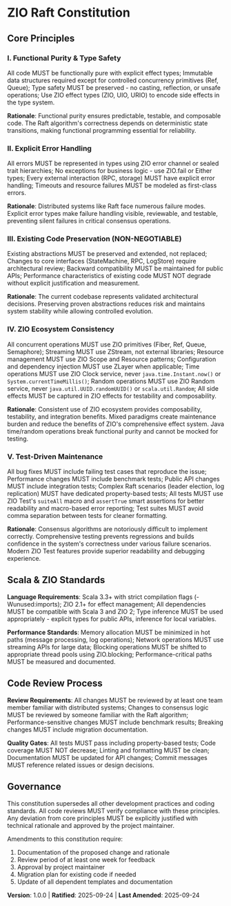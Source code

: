 <!--
Sync Impact Report:
Version: NEW → 1.0.0 (initial constitution)
Added Principles:
- I. Functional Purity & Type Safety
- II. Explicit Error Handling  
- III. Existing Code Preservation
- IV. ZIO Ecosystem Consistency
- V. Test-Driven Maintenance
Added Sections:
- Scala & ZIO Standards
- Code Review Process
Templates Updated:
✅ plan-template.md - Updated Constitution Check section with specific principles
✅ tasks-template.md - Updated task descriptions for ZIO/Scala compliance
✅ agent-file-template.md - Added ZIO Raft specific technologies and guidelines
✅ spec-template.md - No changes needed (already technology-agnostic)
Follow-up TODOs: None
-->

# ZIO Raft Constitution

## Core Principles

### I. Functional Purity & Type Safety
All code MUST be functionally pure with explicit effect types; Immutable data structures required except for controlled concurrency primitives (Ref, Queue); Type safety MUST be preserved - no casting, reflection, or unsafe operations; Use ZIO effect types (ZIO, UIO, URIO) to encode side effects in the type system.

**Rationale**: Functional purity ensures predictable, testable, and composable code. The Raft algorithm's correctness depends on deterministic state transitions, making functional programming essential for reliability.

### II. Explicit Error Handling
All errors MUST be represented in types using ZIO error channel or sealed trait hierarchies; No exceptions for business logic - use ZIO.fail or Either types; Every external interaction (RPC, storage) MUST have explicit error handling; Timeouts and resource failures MUST be modeled as first-class errors.

**Rationale**: Distributed systems like Raft face numerous failure modes. Explicit error types make failure handling visible, reviewable, and testable, preventing silent failures in critical consensus operations.

### III. Existing Code Preservation (NON-NEGOTIABLE) 
Existing abstractions MUST be preserved and extended, not replaced; Changes to core interfaces (StateMachine, RPC, LogStore) require architectural review; Backward compatibility MUST be maintained for public APIs; Performance characteristics of existing code MUST NOT degrade without explicit justification and measurement.

**Rationale**: The current codebase represents validated architectural decisions. Preserving proven abstractions reduces risk and maintains system stability while allowing controlled evolution.

### IV. ZIO Ecosystem Consistency
All concurrent operations MUST use ZIO primitives (Fiber, Ref, Queue, Semaphore); Streaming MUST use ZStream, not external libraries; Resource management MUST use ZIO Scope and Resource patterns; Configuration and dependency injection MUST use ZLayer when applicable; Time operations MUST use ZIO Clock service, never `java.time.Instant.now()` or `System.currentTimeMillis()`; Random operations MUST use ZIO Random service, never `java.util.UUID.randomUUID()` or `scala.util.Random`; All side effects MUST be captured in ZIO effects for testability and composability.

**Rationale**: Consistent use of ZIO ecosystem provides composability, testability, and integration benefits. Mixed paradigms create maintenance burden and reduce the benefits of ZIO's comprehensive effect system. Java time/random operations break functional purity and cannot be mocked for testing.

### V. Test-Driven Maintenance
All bug fixes MUST include failing test cases that reproduce the issue; Performance changes MUST include benchmark tests; Public API changes MUST include integration tests; Complex Raft scenarios (leader election, log replication) MUST have dedicated property-based tests; All tests MUST use ZIO Test's `suiteAll` macro and `assertTrue` smart assertions for better readability and macro-based error reporting; Test suites MUST avoid comma separation between tests for cleaner formatting.

**Rationale**: Consensus algorithms are notoriously difficult to implement correctly. Comprehensive testing prevents regressions and builds confidence in the system's correctness under various failure scenarios. Modern ZIO Test features provide superior readability and debugging experience.

## Scala & ZIO Standards

**Language Requirements**: Scala 3.3+ with strict compilation flags (-Wunused:imports); ZIO 2.1+ for effect management; All dependencies MUST be compatible with Scala 3 and ZIO 2; Type inference MUST be used appropriately - explicit types for public APIs, inference for local variables.

**Performance Standards**: Memory allocation MUST be minimized in hot paths (message processing, log operations); Network operations MUST use streaming APIs for large data; Blocking operations MUST be shifted to appropriate thread pools using ZIO.blocking; Performance-critical paths MUST be measured and documented.

## Code Review Process

**Review Requirements**: All changes MUST be reviewed by at least one team member familiar with distributed systems; Changes to consensus logic MUST be reviewed by someone familiar with the Raft algorithm; Performance-sensitive changes MUST include benchmark results; Breaking changes MUST include migration documentation.

**Quality Gates**: All tests MUST pass including property-based tests; Code coverage MUST NOT decrease; Linting and formatting MUST be clean; Documentation MUST be updated for API changes; Commit messages MUST reference related issues or design decisions.

## Governance

This constitution supersedes all other development practices and coding standards. All code reviews MUST verify compliance with these principles. Any deviation from core principles MUST be explicitly justified with technical rationale and approved by the project maintainer.

Amendments to this constitution require:
1. Documentation of the proposed change and rationale
2. Review period of at least one week for feedback  
3. Approval by project maintainer
4. Migration plan for existing code if needed
5. Update of all dependent templates and documentation

**Version**: 1.0.0 | **Ratified**: 2025-09-24 | **Last Amended**: 2025-09-24